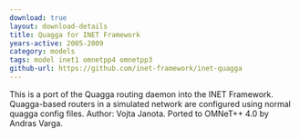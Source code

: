 ```yaml
---
download: true
layout: download-details
title: Quagga for INET Framework
years-active: 2005-2009
category: models
tags: model inet1 omnetpp4 omnetpp3
github-url: https://github.com/inet-framework/inet-quagga
---
```


This is a port of the Quagga routing daemon into the INET Framework.
Quagga-based routers in a simulated network are configured using normal quagga
config files. Author: Vojta Janota. Ported to OMNeT++ 4.0 by Andras Varga.

